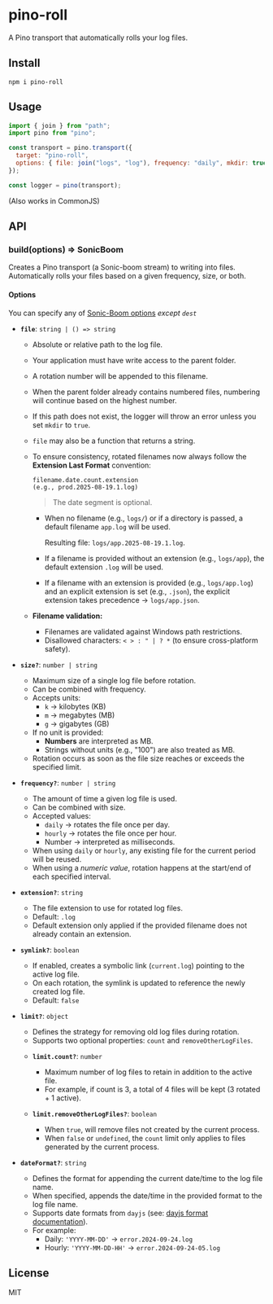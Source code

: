 # pino-roll

A Pino transport that automatically rolls your log files.

## Install

```
npm i pino-roll
```

## Usage

```js
import { join } from "path";
import pino from "pino";

const transport = pino.transport({
  target: "pino-roll",
  options: { file: join("logs", "log"), frequency: "daily", mkdir: true },
});

const logger = pino(transport);
```

(Also works in CommonJS)

## API

### build(options) => SonicBoom

Creates a Pino transport (a Sonic-boom stream) to writing into files.
Automatically rolls your files based on a given frequency, size, or both.

#### Options

You can specify any of [Sonic-Boom options](https://github.com/pinojs/sonic-boom#sonicboomopts) _except `dest`_

- **`file`**: `string | () => string`

  - Absolute or relative path to the log file.
  - Your application must have write access to the parent folder.
  - A rotation number will be appended to this filename.
  - When the parent folder already contains numbered files, numbering will continue based on the highest number.
  - If this path does not exist, the logger will throw an error unless you set `mkdir` to `true`.
  - `file` may also be a function that returns a string.

  - To ensure consistency, rotated filenames now always follow the **Extension Last Format** convention:

    ```
    filename.date.count.extension
    (e.g., prod.2025-08-19.1.log)
    ```

    > The date segment is optional.

    - When no filename (e.g., `logs/`) or if a directory is passed, a default filename `app.log` will be used.

      Resulting file: `logs/app.2025-08-19.1.log`.

    - If a filename is provided without an extension (e.g., `logs/app`), the default extension `.log` will be used.
    - If a filename with an extension is provided (e.g., `logs/app.log`) and an explicit extension is set (e.g., `.json`), the explicit extension takes precedence → `logs/app.json`.

  - **Filename validation:**
    - Filenames are validated against Windows path restrictions.
    - Disallowed characters: `< > : " | ? *` (to ensure cross-platform safety).

- **`size?`**: `number | string`

  - Maximum size of a single log file before rotation.
  - Can be combined with frequency.
  - Accepts units:
    - `k` -> kilobytes (KB)
    - `m` -> megabytes (MB)
    - `g` -> gigabytes (GB)
  - If no unit is provided:
    - **Numbers** are interpreted as MB.
    - Strings without units (e.g., "100") are also treated as MB.
  - Rotation occurs as soon as the file size reaches or exceeds the specified limit.

- **`frequency?`**: `number | string`

  - The amount of time a given log file is used.
  - Can be combined with size.
  - Accepted values:
    - `daily` -> rotates the file once per day.
    - `hourly` -> rotates the file once per hour.
    - Number -> interpreted as milliseconds.
  - When using `daily` or `hourly`, any existing file for the current period will be reused.
  - When using a _numeric value_, rotation happens at the start/end of each specified interval.

- **`extension?`**: `string`

  - The file extension to use for rotated log files.
  - Default: `.log`
  - Default extension only applied if the provided filename does not already contain an extension.

- **`symlink?`**: `boolean`

  - If enabled, creates a symbolic link (`current.log`) pointing to the active log file.
  - On each rotation, the symlink is updated to reference the newly created log file.
  - Default: `false`

- **`limit?`**: `object`

  - Defines the strategy for removing old log files during rotation.
  - Supports two optional properties: `count` and `removeOtherLogFiles`.

  * **`limit.count?`**: `number`

    - Maximum number of log files to retain in addition to the active file.
    - For example, if count is 3, a total of 4 files will be kept (3 rotated + 1 active).

  * **`limit.removeOtherLogFiles?`**: `boolean`
    - When `true`, will remove files not created by the current process.
    - When `false` or `undefined`, the `count` limit only applies to files generated by the current process.

- **`dateFormat?`**: `string`
  - Defines the format for appending the current date/time to the log file name.
  - When specified, appends the date/time in the provided format to the log file name.
  - Supports date formats from `dayjs` (see: [dayjs format documentation](https://day.js.org/docs/en/display/format)).
  - For example:
    - Daily: `'YYYY-MM-DD'` -> `error.2024-09-24.log`
    - Hourly: `'YYYY-MM-DD-HH'` -> `error.2024-09-24-05.log`

## License

MIT
